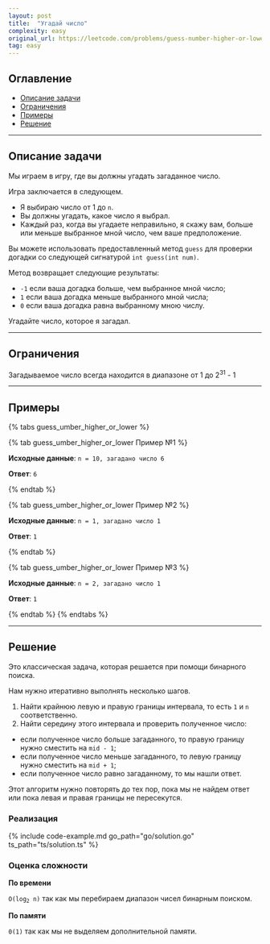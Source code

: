 ```yaml
---
layout: post
title:  "Угадай число"
complexity: easy
original_url: https://leetcode.com/problems/guess-number-higher-or-lower/
tag: easy
---
```


## Оглавление

- [Описание задачи](#описание-задачи)
- [Ограничения](#ограничения)
- [Примеры](#примеры)
- [Решение](#решение)

---

## Описание задачи

Мы играем в игру, где вы должны угадать загаданное число.

Игра заключается в следующем.

- Я выбираю число от 1 до `n`.
- Вы должны угадать, какое число я выбрал.
- Каждый раз, когда вы угадаете неправильно, я скажу вам, больше или меньше выбранное мной число, чем ваше предположение.

Вы можете использовать предоставленный метод `guess` для проверки догадки со следующей сигнатурой `int guess(int num)`.

Метод возвращает следующие результаты:

- `-1` если ваша догадка больше, чем выбранное мной число;
- `1` если ваша догадка меньше выбранного мной числа;
- `0` если ваша догадка равна выбранному мною числу.

Угадайте число, которое я загадал.

---

## Ограничения

Загадываемое число всегда находится в диапазоне от 1 до 2<sup>31</sup> - 1

---

## Примеры

{% tabs guess_umber_higher_or_lower %}

{% tab guess_umber_higher_or_lower Пример №1 %}

**Исходные данные**: `n = 10, загадано число 6`

**Ответ**: `6`

{% endtab %}

{% tab guess_umber_higher_or_lower Пример №2 %}

**Исходные данные**: `n = 1, загадано число 1`

**Ответ**: `1`

{% endtab %}

{% tab guess_umber_higher_or_lower Пример №3 %}

**Исходные данные**: `n = 2, загадано число 1`

**Ответ**: `1`

{% endtab %}
{% endtabs %}

---

## Решение

Это классическая задача, которая решается при помощи бинарного поиска.

Нам нужно итеративно выполнять несколько шагов.

1. Найти крайнюю левую и правую границы интервала, то есть `1` и `n` соответственно.
2. Найти середину этого интервала и проверить полученное число:
- если полученное число больше загаданного, то правую границу нужно сместить на `mid - 1`;
- если полученное число меньше загаданного, то левую границу нужно сместить на `mid + 1`;
- если полученное число равно загаданному, то мы нашли ответ.

Этот алгоритм нужно повторять до тех пор, пока мы не найдем ответ или пока левая и правая границы не пересекутся.

### Реализация

{% include code-example.md go_path="go/solution.go" ts_path="ts/solution.ts" %}

### Оценка сложности

**По времени**

<code>O(log<sub>2</sub> n)</code> так как мы перебираем диапазон чисел бинарным поиском.

**По памяти**

`0(1)` так как мы не выделяем дополнительной памяти.
